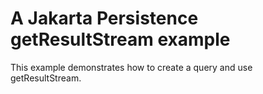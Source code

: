 # A Jakarta Persistence getResultStream example

This example demonstrates how to create a query and use getResultStream.
